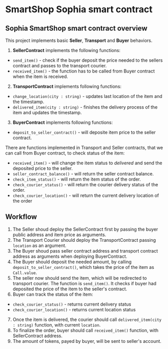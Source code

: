 # SmartShop Sophia smart contract

## Sophia SmartShop smart contract overview
This project implements basic **Seller**, **Transport** and **Buyer** behaviors. 
1. **SellerContract** implements the following functions: 
- `send_item()` - check if the buyer deposit the price needed to the sellers contract and passes to the transport courier.
- `received_item()` - the function has to be called from Buyer contract when the item is received.

2. **TransportContract** implements following functions:
- `change_location(city : string)` - updates last location of the item and the timestamp.
- `delivered_item(city : string)` - finishes the delivery process of the item and updates the timestamp.

3. **BuyerContract** implements following functions: 
- `deposit_to_seller_contract()` - will deposite item price to the seller contract.

There are functions implemented in Transport and Seller contracts, that we can call from Buyer contract, to check status of the item:
- `received_item()` - will change the item status to _delivered_ and send the deposited price to the seller.
- `seller_contract_balance()` - will return the seller contract balance.
- `check_item_status()` - will return the item status of the order.
- `check_courier_status()` - will return the courier delivery status of the order.
- `check_courier_location()` - will return the current delivery location of the order

## Workflow
1. The Seller shoud deploy the SellerContract first by passing the buyer public address and item price as arguments.
2. The Transport Courier should deploy the TransportContract passing `location` as an argument.  
3. The Buyer shoud pass seller contract address and transport contract address as arguments when deploying BuyerContract.
4. The Buyer should deposit the needed amount, by calling `deposit_to_seller_contract()`, which takes the price of the item as `Call.value`.
5. The seller now should send the item, which will be redirected to transport courier. The function is `send_item()`. It checks if buyer had deposited the price of the item to the seller's contract.
6. Buyer can track the status of the item:
- `check_courier_status()` - returns current delivery status 
- `check_courier_location()` - returns current location status
7. Once the item is delivered, the courier should call `delivered_item(city : string)` function, with current `location`.
8. To finalize the order, buyer should call `received_item()` function, with SellerContract address.
9. The amount of tokens, payed by buyer, will be sent to seller's account.